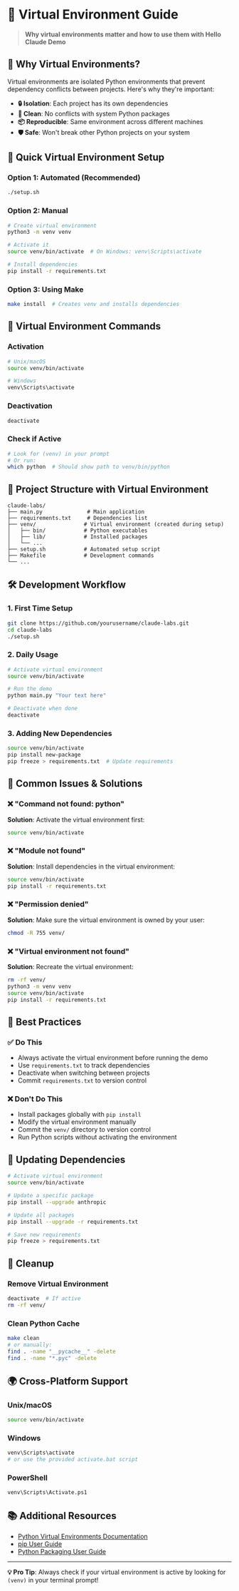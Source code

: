 # 🐍 Virtual Environment Guide

> **Why virtual environments matter and how to use them with Hello Claude Demo**

## 🤔 Why Virtual Environments?

Virtual environments are isolated Python environments that prevent dependency conflicts between projects. Here's why they're important:

- **🔒 Isolation**: Each project has its own dependencies
- **🧹 Clean**: No conflicts with system Python packages
- **📦 Reproducible**: Same environment across different machines
- **🛡️ Safe**: Won't break other Python projects on your system

## 🚀 Quick Virtual Environment Setup

### Option 1: Automated (Recommended)
```bash
./setup.sh
```

### Option 2: Manual
```bash
# Create virtual environment
python3 -m venv venv

# Activate it
source venv/bin/activate  # On Windows: venv\Scripts\activate

# Install dependencies
pip install -r requirements.txt
```

### Option 3: Using Make
```bash
make install  # Creates venv and installs dependencies
```

## 🔧 Virtual Environment Commands

### Activation
```bash
# Unix/macOS
source venv/bin/activate

# Windows
venv\Scripts\activate
```

### Deactivation
```bash
deactivate
```

### Check if Active
```bash
# Look for (venv) in your prompt
# Or run:
which python  # Should show path to venv/bin/python
```

## 📁 Project Structure with Virtual Environment

```
claude-labs/
├── main.py              # Main application
├── requirements.txt     # Dependencies list
├── venv/               # Virtual environment (created during setup)
│   ├── bin/            # Python executables
│   ├── lib/            # Installed packages
│   └── ...
├── setup.sh            # Automated setup script
├── Makefile            # Development commands
└── ...
```

## 🛠️ Development Workflow

### 1. First Time Setup
```bash
git clone https://github.com/yourusername/claude-labs.git
cd claude-labs
./setup.sh
```

### 2. Daily Usage
```bash
# Activate virtual environment
source venv/bin/activate

# Run the demo
python main.py "Your text here"

# Deactivate when done
deactivate
```

### 3. Adding New Dependencies
```bash
source venv/bin/activate
pip install new-package
pip freeze > requirements.txt  # Update requirements
```

## 🚨 Common Issues & Solutions

### ❌ "Command not found: python"
**Solution**: Activate the virtual environment first:
```bash
source venv/bin/activate
```

### ❌ "Module not found"
**Solution**: Install dependencies in the virtual environment:
```bash
source venv/bin/activate
pip install -r requirements.txt
```

### ❌ "Permission denied"
**Solution**: Make sure the virtual environment is owned by your user:
```bash
chmod -R 755 venv/
```

### ❌ "Virtual environment not found"
**Solution**: Recreate the virtual environment:
```bash
rm -rf venv/
python3 -m venv venv
source venv/bin/activate
pip install -r requirements.txt
```

## 🎯 Best Practices

### ✅ Do This
- Always activate the virtual environment before running the demo
- Use `requirements.txt` to track dependencies
- Deactivate when switching between projects
- Commit `requirements.txt` to version control

### ❌ Don't Do This
- Install packages globally with `pip install`
- Modify the virtual environment manually
- Commit the `venv/` directory to version control
- Run Python scripts without activating the environment

## 🔄 Updating Dependencies

```bash
# Activate virtual environment
source venv/bin/activate

# Update a specific package
pip install --upgrade anthropic

# Update all packages
pip install --upgrade -r requirements.txt

# Save new requirements
pip freeze > requirements.txt
```

## 🧹 Cleanup

### Remove Virtual Environment
```bash
deactivate  # If active
rm -rf venv/
```

### Clean Python Cache
```bash
make clean
# or manually:
find . -name "__pycache__" -delete
find . -name "*.pyc" -delete
```

## 🌍 Cross-Platform Support

### Unix/macOS
```bash
source venv/bin/activate
```

### Windows
```bash
venv\Scripts\activate
# or use the provided activate.bat script
```

### PowerShell
```bash
venv\Scripts\Activate.ps1
```

## 📚 Additional Resources

- [Python Virtual Environments Documentation](https://docs.python.org/3/tutorial/venv.html)
- [pip User Guide](https://pip.pypa.io/en/stable/user_guide/)
- [Python Packaging User Guide](https://packaging.python.org/guides/installing-using-pip-and-virtual-environments/)

---

**💡 Pro Tip**: Always check if your virtual environment is active by looking for `(venv)` in your terminal prompt! 